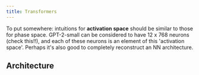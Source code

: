 ```yaml
---
title: Transformers
---
```


To put somewhere: intuitions for **activation space** should be similar to those for phase space. GPT-2-small can be considered to have 12 x 768 neurons (check this!!), and each of these neurons is an element of this 'activation space'. Perhaps it's also good to completely reconstruct an NN architecture. 

## Architecture
